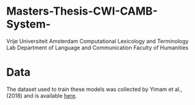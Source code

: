 # Masters-Thesis-CWI-CAMB-System-
Vrije Universiteit Amsterdam Computational Lexicology and Terminology Lab Department of Language and Communication Faculty of Humanities


# Data
The dataset used to train these models was collected by Yimam et al., (2018) and is available [here](https://www.inf.uni-hamburg.de/en/inst/ab/lt/resources/data/complex-word-identification-dataset.html).


